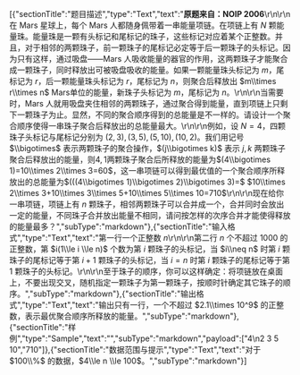 [{"sectionTitle":"题目描述","type":"Text","text":"**原题来自：NOIP 2006**\r\n\r\n在 Mars 星球上，每个 Mars 人都随身佩带着一串能量项链。在项链上有 $N$ 颗能量珠。能量珠是一颗有头标记和尾标记的珠子，这些标记对应着某个正整数。并且，对于相邻的两颗珠子，前一颗珠子的尾标记必定等于后一颗珠子的头标记。因为只有这样，通过吸盘——Mars 人吸收能量的器官的作用，这两颗珠子才能聚合成一颗珠子，同时释放出可被吸盘吸收的能量。如果一颗能量珠头标记为 $m$，尾标记为 $r$，后一颗能量珠头标记为 $r$，尾标记为 $n$，则聚合后释放出 $m\\times r\\times n$ Mars单位的能量，新珠子头标记为 $m$，尾标记为 $n$。\r\n\r\n当需要时，Mars 人就用吸盘夹住相邻的两颗珠子，通过聚合得到能量，直到项链上只剩下一颗珠子为止。显然，不同的聚合顺序得到的总能量是不一样的。请设计一个聚合顺序使得一串珠子聚合后释放出的总能量最大。\r\n\r\n例如，设 $N=4$，四颗珠子头标记与尾标记分别为 $(2,3),(3,5),(5,10),(10,2)$。我们用记号 $\\bigotimes$ 表示两颗珠子的聚合操作，$(j\\bigotimes k)$ 表示 $j,k$ 两颗珠子聚合后释放出的能量，则$4,1$两颗珠子聚合后所释放的能量为$(4\\bigotimes 1)=10\\times 2\\times 3=60$，这一串项链可以得到最优值的一个聚合顺序所释放出的总能量为$(((4\\bigotimes 1)\\bigotimes 2)\\bigotimes 3)=$ $10\\times 2\\times 3+10\\times 3\\times 5+10\\times 5\\times 10=710$\r\n\r\n现在给你一串项链，项链上有 $n$ 颗珠子，相邻两颗珠子可以合并成一个，合并同时会放出一定的能量，不同珠子合并放出能量不相同，请问按怎样的次序合并才能使得释放的能量最多？","subType":"markdown"},{"sectionTitle":"输入格式","type":"Text","text":"第一行一个正整数 $n$\r\n\r\n第二行 $n$ 个不超过 $1000$ 的正整数，第 $i(1\\le i \\le n)$ 个数为第 $i$ 颗珠子的头标记，当 $i\\neq n$ 时第 $i$ 颗珠子的尾标记等于第 $i+1$ 颗珠子的头标记，当 $i=n$ 时第 $i$ 颗珠子的尾标记等于第 $1$ 颗珠子的头标记。\r\n\r\n至于珠子的顺序，你可以这样确定：将项链放在桌面上，不要出现交叉，随机指定一颗珠子为第一颗珠子，按顺时针确定其它珠子的顺序。","subType":"markdown"},{"sectionTitle":"输出格式","type":"Text","text":"输出只有一行，一个不超过 $2.1\\times 10^9$ 的正整数，表示最优聚合顺序所释放的能量。","subType":"markdown"},{"sectionTitle":"样例","type":"Sample","text":"","subType":"markdown","payload":["4\n2 3 5 10","710"]},{"sectionTitle":"数据范围与提示","type":"Text","text":"对于 $100\\%$ 的数据，$4\\le n \\le 100$。","subType":"markdown"}]